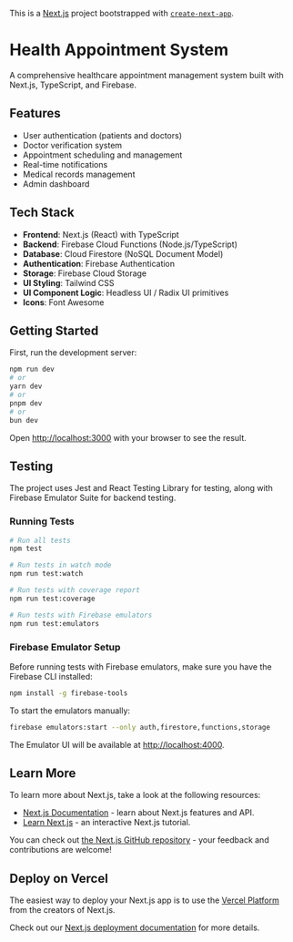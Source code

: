 This is a [Next.js](https://nextjs.org) project bootstrapped with [`create-next-app`](https://nextjs.org/docs/app/api-reference/cli/create-next-app).

# Health Appointment System

A comprehensive healthcare appointment management system built with Next.js, TypeScript, and Firebase.

## Features

- User authentication (patients and doctors)
- Doctor verification system
- Appointment scheduling and management
- Real-time notifications
- Medical records management
- Admin dashboard

## Tech Stack

- **Frontend**: Next.js (React) with TypeScript
- **Backend**: Firebase Cloud Functions (Node.js/TypeScript)
- **Database**: Cloud Firestore (NoSQL Document Model)
- **Authentication**: Firebase Authentication
- **Storage**: Firebase Cloud Storage
- **UI Styling**: Tailwind CSS
- **UI Component Logic**: Headless UI / Radix UI primitives
- **Icons**: Font Awesome

## Getting Started

First, run the development server:

```bash
npm run dev
# or
yarn dev
# or
pnpm dev
# or
bun dev
```

Open [http://localhost:3000](http://localhost:3000) with your browser to see the result.

## Testing

The project uses Jest and React Testing Library for testing, along with Firebase Emulator Suite for backend testing.

### Running Tests

```bash
# Run all tests
npm test

# Run tests in watch mode
npm run test:watch

# Run tests with coverage report
npm run test:coverage

# Run tests with Firebase emulators
npm run test:emulators
```

### Firebase Emulator Setup

Before running tests with Firebase emulators, make sure you have the Firebase CLI installed:

```bash
npm install -g firebase-tools
```

To start the emulators manually:

```bash
firebase emulators:start --only auth,firestore,functions,storage
```

The Emulator UI will be available at [http://localhost:4000](http://localhost:4000).

## Learn More

To learn more about Next.js, take a look at the following resources:

- [Next.js Documentation](https://nextjs.org/docs) - learn about Next.js features and API.
- [Learn Next.js](https://nextjs.org/learn) - an interactive Next.js tutorial.

You can check out [the Next.js GitHub repository](https://github.com/vercel/next.js) - your feedback and contributions are welcome!

## Deploy on Vercel

The easiest way to deploy your Next.js app is to use the [Vercel Platform](https://vercel.com/new?utm_medium=default-template&filter=next.js&utm_source=create-next-app&utm_campaign=create-next-app-readme) from the creators of Next.js.

Check out our [Next.js deployment documentation](https://nextjs.org/docs/app/building-your-application/deploying) for more details.
